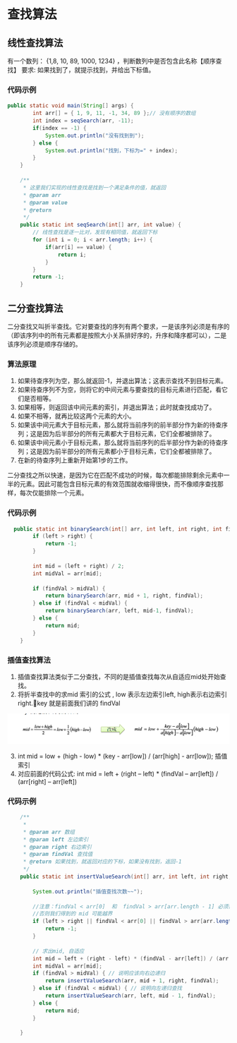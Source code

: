 查找算法
====

## 线性查找算法
  有一个数列： {1,8, 10, 89, 1000, 1234} ，判断数列中是否包含此名称【顺序查找】 要求: 如果找到了，就提示找到，并给出下标值。

### 代码示例
````java
public static void main(String[] args) {
		int arr[] = { 1, 9, 11, -1, 34, 89 };// 没有顺序的数组
		int index = seqSearch(arr, -11);
		if(index == -1) {
			System.out.println("没有找到到");
		} else {
			System.out.println("找到，下标为=" + index);
		}
	}

	/**
	 * 这里我们实现的线性查找是找到一个满足条件的值，就返回
	 * @param arr
	 * @param value
	 * @return
	 */
	public static int seqSearch(int[] arr, int value) {
		// 线性查找是逐一比对，发现有相同值，就返回下标
		for (int i = 0; i < arr.length; i++) {
			if(arr[i] == value) {
				return i;
			}
		}
		return -1;
	}
````

## 二分查找算法
二分查找又叫折半查找。它对要查找的序列有两个要求，一是该序列必须是有序的（即该序列中的所有元素都是按照大小关系排好序的，升序和降序都可以），二是该序列必须是顺序存储的。

### 算法原理

1. 如果待查序列为空，那么就返回-1，并退出算法；这表示查找不到目标元素。
2. 如果待查序列不为空，则将它的中间元素与要查找的目标元素进行匹配，看它们是否相等。
3. 如果相等，则返回该中间元素的索引，并退出算法；此时就查找成功了。
4. 如果不相等，就再比较这两个元素的大小。
5. 如果该中间元素大于目标元素，那么就将当前序列的前半部分作为新的待查序列；这是因为后半部分的所有元素都大于目标元素，它们全都被排除了。
6. 如果该中间元素小于目标元素，那么就将当前序列的后半部分作为新的待查序列；这是因为前半部分的所有元素都小于目标元素，它们全都被排除了。
7. 在新的待查序列上重新开始第1步的工作。

二分查找之所以快速，是因为它在匹配不成功的时候，每次都能排除剩余元素中一半的元素。因此可能包含目标元素的有效范围就收缩得很快，而不像顺序查找那样，每次仅能排除一个元素。

### 代码示例
````java
  public static int binarySearch(int[] arr, int left, int right, int findVal) {
        if (left > right) {
            return -1;
        }

        int mid = (left + right) / 2;
        int midVal = arr[mid];

        if (findVal > midVal) {
            return binarySearch(arr, mid + 1, right, findVal);
        } else if (findVal < midVal) {
            return binarySearch(arr, left, mid-1, findVal);
        } else {
            return mid;
        }
    }
````

### 插值查找算法

1) 插值查找算法类似于二分查找，不同的是插值查找每次从自适应mid处开始查找。
2) 将折半查找中的求mid 索引的公式 , low 表示左边索引left, high表示右边索引right.key 就是前面我们讲的  findVal
 
 ![image-1](images/1.png) 

3) int mid = low + (high - low) * (key - arr[low]) / (arr[high] - arr[low]); 插值索引
4) 对应前面的代码公式:
int mid = left + (right – left) * (findVal – arr[left]) / (arr[right] – arr[left])

### 代码示例

````java
	/**
	 * 
	 * @param arr 数组
	 * @param left 左边索引
	 * @param right 右边索引
	 * @param findVal 查找值
	 * @return 如果找到，就返回对应的下标，如果没有找到，返回-1
	 */
	public static int insertValueSearch(int[] arr, int left, int right, int findVal) { 

		System.out.println("插值查找次数~~");
		
		//注意：findVal < arr[0]  和  findVal > arr[arr.length - 1] 必须需要
		//否则我们得到的 mid 可能越界
		if (left > right || findVal < arr[0] || findVal > arr[arr.length - 1]) {
			return -1;
		}

		// 求出mid, 自适应
		int mid = left + (right - left) * (findVal - arr[left]) / (arr[right] - arr[left]);
		int midVal = arr[mid];
		if (findVal > midVal) { // 说明应该向右边递归
			return insertValueSearch(arr, mid + 1, right, findVal);
		} else if (findVal < midVal) { // 说明向左递归查找
			return insertValueSearch(arr, left, mid - 1, findVal);
		} else {
			return mid;
		}

	}
  ````
